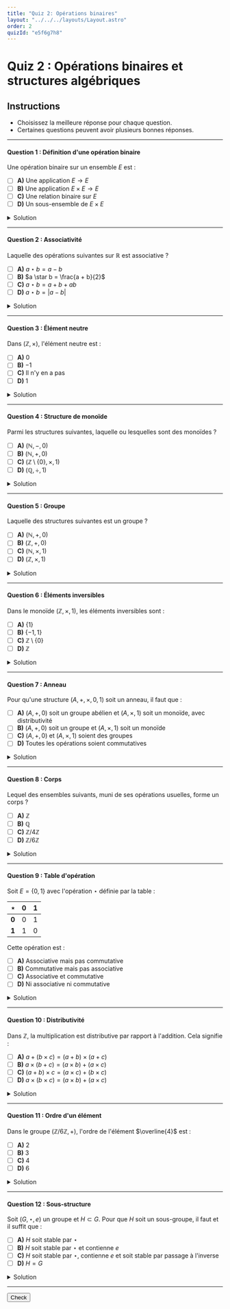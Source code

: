 ```yaml
---
title: "Quiz 2: Opérations binaires"
layout: "../../../layouts/Layout.astro"
order: 2
quizId: "e5f6g7h8"
---
```


# Quiz 2 : Opérations binaires et structures algébriques

## Instructions
- Choisissez la meilleure réponse pour chaque question.
- Certaines questions peuvent avoir plusieurs bonnes réponses.

---

#### Question 1 : Définition d'une opération binaire

Une opération binaire sur un ensemble $E$ est :

- [ ] **A)** Une application $E \to E$
- [ ] **B)** Une application $E \times E \to E$<span class="correct"></span>
- [ ] **C)** Une relation binaire sur $E$
- [ ] **D)** Un sous-ensemble de $E \times E$

<details>
<summary>Solution</summary>

**Réponse : B**

Une opération binaire sur $E$ est une application qui à chaque couple $(a, b) \in E \times E$ associe un élément de $E$.

</details>

---

#### Question 2 : Associativité

Laquelle des opérations suivantes sur $\mathbb{R}$ est associative ?

- [ ] **A)** $a \star b = a - b$
- [ ] **B)** $a \star b = \frac{a + b}{2}$
- [ ] **C)** $a \star b = a + b + ab$<span class="correct"></span>
- [ ] **D)** $a \star b = |a - b|$

<details>
<summary>Solution</summary>

**Réponse : C**

Vérifions $a \star b = a + b + ab$ :
$(a \star b) \star c = (a + b + ab) + c + (a + b + ab)c = a + b + c + ab + ac + bc + abc$
$a \star (b \star c) = a + (b + c + bc) + a(b + c + bc) = a + b + c + bc + ab + ac + abc$
Les deux expressions sont égales, donc l'opération est associative.

</details>

---

#### Question 3 : Élément neutre

Dans $(\mathbb{Z}, \times)$, l'élément neutre est :

- [ ] **A)** $0$
- [ ] **B)** $-1$
- [ ] **C)** Il n'y en a pas
- [ ] **D)** $1$<span class="correct"></span>

<details>
<summary>Solution</summary>

**Réponse : D**

Dans $(\mathbb{Z}, \times)$, l'élément neutre est $1$ car $1 \times a = a \times 1 = a$ pour tout $a \in \mathbb{Z}$.

</details>

---

#### Question 4 : Structure de monoïde

Parmi les structures suivantes, laquelle ou lesquelles sont des monoïdes ?

- [ ] **A)** $(\mathbb{N}, -, 0)$
- [ ] **B)** $(\mathbb{N}, +, 0)$<span class="correct"></span>
- [ ] **C)** $(\mathbb{Z} \setminus \{0\}, \times, 1)$<span class="correct"></span>
- [ ] **D)** $(\mathbb{Q}, \div, 1)$

<details>
<summary>Solution</summary>

**Réponse : B, C**

$(\mathbb{N}, +, 0)$ est un monoïde car l'addition est associative et $0$ est l'élément neutre.
$(\mathbb{Z} \setminus \{0\}, \times, 1)$ est un monoïde, la multiplication étant associative et $1$ étant l'élément neutre. De plus, aucune multiplication ne donne $0$ (qui est hors de l'ensemble). L'ensemble est stable (fermé) par cette opération.

La soustraction n'est pas associative, $(\mathbb{N}, -, 0)$ n'est donc pas un monoïde. La division n'est pas associative, $(\mathbb{Q}, \div, 1)$ n'est donc pas un monoïde.

</details>

---

#### Question 5 : Groupe

Laquelle des structures suivantes est un groupe ?

- [ ] **A)** $(\mathbb{N}, +, 0)$
- [ ] **B)** $(\mathbb{Z}, +, 0)$<span class="correct"></span>
- [ ] **C)** $(\mathbb{N}, \times, 1)$
- [ ] **D)** $(\mathbb{Z}, \times, 1)$

<details>
<summary>Solution</summary>

**Réponse : B**

$(\mathbb{Z}, +, 0)$ est un groupe car tout élément $a$ a un inverse $-a$.
- A) Dans $\mathbb{N}$, les éléments positifs n'ont pas d'inverse additif
- C) et D) Dans ces structures multiplicatives, seuls $\pm 1$ sont inversibles

</details>

---

#### Question 6 : Éléments inversibles

Dans le monoïde $(\mathbb{Z}, \times, 1)$, les éléments inversibles sont :

- [ ] **A)** $\{1\}$
- [ ] **B)** $\{-1, 1\}$<span class="correct"></span>
- [ ] **C)** $\mathbb{Z} \setminus \{0\}$
- [ ] **D)** $\mathbb{Z}$

<details>
<summary>Solution</summary>

**Réponse : B**

Les éléments inversibles dans $(\mathbb{Z}, \times, 1)$ sont ceux qui ont un inverse multiplicatif dans $\mathbb{Z}$. Seuls $1$ et $-1$ vérifient cette propriété.

</details>

---

#### Question 7 : Anneau

Pour qu'une structure $(A, +, \times, 0, 1)$ soit un anneau, il faut que :

- [ ] **A)** $(A, +, 0)$ soit un groupe abélien et $(A, \times, 1)$ soit un monoïde, avec distributivité<span class="correct"></span>
- [ ] **B)** $(A, +, 0)$ soit un groupe et $(A, \times, 1)$ soit un monoïde
- [ ] **C)** $(A, +, 0)$ et $(A, \times, 1)$ soient des groupes
- [ ] **D)** Toutes les opérations soient commutatives

<details>
<summary>Solution</summary>

**Réponse : A**

Un anneau nécessite que $(A, +, 0)$ soit un groupe abélien, $(A, \times, 1)$ soit un monoïde, et que la multiplication soit distributive par rapport à l'addition.

</details>

---

#### Question 8 : Corps

Lequel des ensembles suivants, muni de ses opérations usuelles, forme un corps ?

- [ ] **A)** $\mathbb{Z}$
- [ ] **B)** $\mathbb{Q}$<span class="correct"></span>
- [ ] **C)** $\mathbb{Z}/4\mathbb{Z}$
- [ ] **D)** $\mathbb{Z}/6\mathbb{Z}$

<details>
<summary>Solution</summary>

**Réponse : B**

$\mathbb{Q}$ est un corps car tout élément non nul a un inverse multiplicatif.
- A) Dans $\mathbb{Z}$, seuls $\pm 1$ sont inversibles
- C) et D) Ces anneaux ont des diviseurs de zéro

</details>

---

#### Question 9 : Table d'opération

Soit $E = \{0, 1\}$ avec l'opération $\star$ définie par la table :

| $\star$ | 0 | 1 |
|---------|---|---|
| **0**   | 0 | 1 |
| **1**   | 1 | 0 |

Cette opération est :

- [ ] **A)** Associative mais pas commutative
- [ ] **B)** Commutative mais pas associative
- [ ] **C)** Associative et commutative<span class="correct"></span>
- [ ] **D)** Ni associative ni commutative

<details>
<summary>Solution</summary>

**Réponse : C**

L'opération est commutative (la table est symétrique) et associative (vérification directe sur les 8 cas possibles).

</details>

---

#### Question 10 : Distributivité

Dans $\mathbb{Z}$, la multiplication est distributive par rapport à l'addition. Cela signifie :

- [ ] **A)** $a + (b \times c) = (a + b) \times (a + c)$
- [ ] **B)** $a \times (b + c) = (a \times b) + (a \times c)$ <span class="correct"></span>
- [ ] **C)** $(a + b) \times c = (a \times c) + (b \times c)$ <span class="correct"></span>
- [ ] **D)** $a \times (b \times c) = (a \times b) + (a \times c)$

<details>
<summary>Solution</summary>

**Réponse : B, C**

La distributivité s'exprime des deux côtés : $a \times (b + c) = ab + ac$ et $(b + c) \times a = ba + ca$.

</details>

---

#### Question 11 : Ordre d'un élément

Dans le groupe $(\mathbb{Z}/6\mathbb{Z}, +)$, l'ordre de l'élément $\overline{4}$ est :

- [ ] **A)** 2
- [ ] **B)** 3 <span class="correct"></span>
- [ ] **C)** 4
- [ ] **D)** 6

<details>
<summary>Solution</summary>

**Réponse : B**

L'ordre de $\overline{4}$ est le plus petit entier positif $n$ tel que $n \cdot \overline{4} = \overline{0}$. Ou, exprimé autrement, le nombre d'applications de $\overline{4}$ avec lui-même pour obtenir l'élément neutre: $\overline{4} + \overline{4} + ...= 0$.

- $\overline{4}^1$: $0 + \overline{4} = \overline{4}$
- $\overline{4}^2$: $0 + \overline{4} + \overline{4} = \overline{2}$
- $\overline{4}^3$: $0 + \overline{4} + \overline{4} + \overline{4} = 0$

Donc l'ordre est $3$.

</details>

---

#### Question 12 : Sous-structure

Soit $(G, \star, e)$ un groupe et $H \subset G$. Pour que $H$ soit un sous-groupe, il faut et il suffit que :

- [ ] **A)** $H$ soit stable par $\star$
- [ ] **B)** $H$ soit stable par $\star$ et contienne $e$
- [ ] **C)** $H$ soit stable par $\star$, contienne $e$ et soit stable par passage à l'inverse <span class="correct"></span>
- [ ] **D)** $H = G$

<details>
<summary>Solution</summary>

**Réponse : C**

Un sous-groupe doit être stable par l'opération, contenir l'élément neutre, et être stable par passage à l'inverse.

</details>

---

<button class="toggle-check">Check</button>